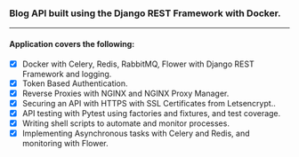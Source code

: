 ### Blog API built using the Django REST Framework with Docker.

---
#### Application covers the following:
- [x]	Docker with Celery, Redis, RabbitMQ, Flower with Django REST Framework and logging.
- [x]	Token Based Authentication.
- [x]	Reverse Proxies with NGINX and NGINX Proxy Manager.
- [x]	Securing an API with HTTPS with SSL Certificates from Letsencrypt..
- [x]	API testing with Pytest using factories and fixtures, and test coverage.
- [x]	Writing shell scripts to automate and monitor processes.
- [x]	Implementing Asynchronous tasks with Celery and Redis, and monitoring with Flower.